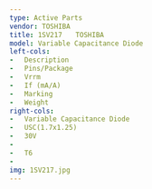 ```yaml
---
type: Active Parts
vendor: TOSHIBA
title: 1SV217　　TOSHIBA
model: Variable Capacitance Diode
left-cols:
- 　Description
- 　Pins/Package
- 　Vrrm
- 　If (mA/A)
- 　Marking
- 　Weight
right-cols:
- 　Variable Capacitance Diode
- 　USC(1.7x1.25)
- 　30V
- 　
- 　T6
- 　
img: 1SV217.jpg
---
```

